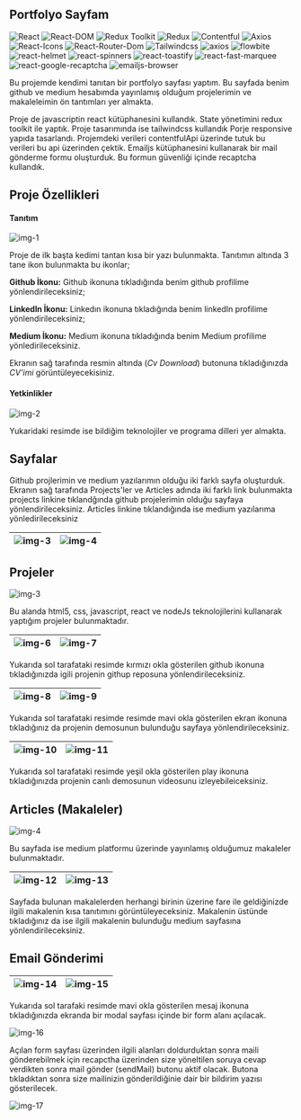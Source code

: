## Portfolyo Sayfam

![React](https://img.shields.io/badge/React-18.2.0-blue)
![React-DOM](https://img.shields.io/badge/React--DOM-18.2.0-red)
![Redux Toolkit](https://img.shields.io/badge/Redux--Toolkit-2.0.1-purple)
![Redux](https://img.shields.io/badge/React--Redux-9.0.4-red)
![Contentful](https://img.shields.io/badge/Contentful-10.6.14-pink)
![Axios](https://img.shields.io/badge/Axios-1.6.0-yellow)
![React-Icons](https://img.shields.io/badge/React--Icons-4.11.0-green)
![React-Router-Dom](https://img.shields.io/badge/React--Router--Dom-6.18.0-orange)
![Tailwindcss](https://img.shields.io/badge/Tailwindcss-^3.4.0-blueviolet)
![axios](https://img.shields.io/badge/axios-1.6.0-lightgrey)
![flowbite](https://img.shields.io/badge/flowbite-2.0.0-yellowgreen)
![react-helmet](https://img.shields.io/badge/react--helmet-6.1.0-orange)
![react-spinners](https://img.shields.io/badge/react--spinners-0.13.8-lightblue)
![react-toastify](https://img.shields.io/badge/react--toastify-9.1.3-yellow)
![react-fast-marquee](https://img.shields.io/badge/react--fast--marquee-1.6.2-blue)
![react-google-recaptcha](https://img.shields.io/badge/react--google--recaptcha-3.1.0-cyan)
![emailjs-browser](https://img.shields.io/badge/emailjs--broweser-3.11.0-yellow)

Bu projemde kendimi tanıtan bir portfolyo sayfası yaptım. Bu sayfada benim github ve medium hesabımda yayınlamış olduğum projelerimin ve makaleleimin ön tantımları yer almakta.

Proje de javascriptin react kütüphanesini kullandık. State yönetimini redux toolkit ile yaptık. Proje tasarımında ise tailwindcss kullandık Porje responsive yapıda tasarlandı. Projemdeki verileri contentfulApi üzerinde tutuk bu verileri bu api üzerinden çektik. Emailjs kütüphanesini kullanarak bir mail gönderme formu oluşturduk. Bu formun güvenliği içinde recaptcha kullandık.

## Proje Özellikleri

#### Tanıtım

![img-1](src/images/1.jpg)

Proje de ilk başta kedimi tantan kısa bir yazı bulunmakta. Tanıtımın altında 3 tane ikon bulunmakta bu ikonlar;

**Github İkonu:** Github ikonuna tıkladığında benim github profilime yönlendirileceksiniz;

**LinkedIn İkonu:** Linkedın ikonuna tıkladığında benim linkedIn profilime yönlendirileceksiniz;

**Medium İkonu:** Medium ikonuna tıkladığında benim Medium profilime yönledirileceksiniz.

Ekranın sağ tarafında resmin altında (_Cv Download_) butonuna tıkladığınızda _CV'imi_ görüntüleyecekisiniz.

#### Yetkinlikler

![img-2](src/images//2.jpg)

Yukaridaki resimde ise bildiğim teknolojiler ve programa dilleri yer almakta.

## Sayfalar

Github projlerimin ve medium yazılarımın olduğu iki farklı sayfa oluşturduk. Ekranın sağ tarafında Projects'ler ve Articles adında iki farklı link bulunmakta projects linkine tıklandğında github projelerimin olduğu sayfaya yönlendirileceksiniz. Articles linkine tıklandığında ise medium yazılarıma yönledirileceksiniz

| ![img-3](src/images/3.jpg) | ![img-4](src/images/4.jpg) |
| -------------------------- | -------------------------- |

## Projeler

![img-3](src/images/3.jpg)

Bu alanda html5, css, javascript, react ve nodeJs teknolojilerini kullanarak yaptığım projeler bulunmaktadır.

| ![img-6](src/images/6.jpg) | ![img-7](src/images/7.jpg) |
| -------------------------- | -------------------------- |

Yukarıda sol tarafataki resimde kırmızı okla gösterilen github ikonuna tıkladığınızda igili projenin githup reposuna yönlendirileceksiniz.

| ![img-8](src/images/8.jpg) | ![img-9](src/images/9.jpg) |
| -------------------------- | -------------------------- |

Yukarıda sol tarafataki resimde resimde mavi okla gösterilen ekran ikonuna tıkladığınız da projenin demosunun bulunduğu sayfaya yönlendirileceksiniz.

| ![img-10](src/images/10.jpg) | ![img-11](src/images/11.jpg) |
| ---------------------------- | ---------------------------- |

Yukarıda sol tarafataki resimde yeşil okla gösterilen play ikonuna tıkladığınızda projenin canlı demosunun videosunu izleyebileiceksiniz.

## Articles (Makaleler)

![img-4](src/images/4.jpg)

Bu sayfada ise medium platformu üzerinde yayınlamış olduğumuz makaleler bulunmaktadır.

| ![img-12](src/images/12.jpg) | ![img-13](src/images/13.jpg) |
| ---------------------------- | ---------------------------- |

Sayfada bulunan makalelerden herhangi birinin üzerine fare ile geldiğinizde ilgili makalenin kısa tanıtımını görüntüleyeceksiniz. Makalenin üstünde tıkladığınız da ise ilgili makalenin bulunduğu medium sayfasına yönlendirileceksiniz.

## Email Gönderimi

| ![img-14](src/images/14.jpg) | ![img-15](src/images/15.jpg) |
| ---------------------------- | ---------------------------- |

Yukarıda sol tarafaki resimde mavi okla gösterilen mesaj ikonuna tıkladığınızda ekranda bir modal sayfası içinde bir form alanı açılacak.

![img-16](src/images/16.jpg)

Açılan form sayfası üzerinden ilgili alanları doldurduktan sonra maili gönderebilmek için recapctha üzerinden size yöneltilen soruya cevap verdikten sonra mail gönder (sendMail) butonu aktif olacak. Butona tıkladıktan sonra size mailinizin gönderildiğinie dair bir bildirim yazısı gösterilecek.

![img-17](src/images/17.jpg)
